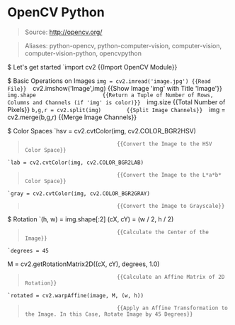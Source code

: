 # OpenCV Python

> Source: http://opencv.org/

> Aliases: python-opencv, python-computer-vision, computer-vision, computer-vision-python, opencvpython

$ Let's get started
    `import cv2                    {{Import OpenCV Module}} 

$ Basic Operations on Images
    `img = cv2.imread('image.jpg') {{Read File}} 
    `cv2.imshow('Image',img)       {{Show Image 'img' with Title 'Image'}} 
    `img.shape                     {{Return a Tuple of Number of Rows, Columns and Channels (if 'img' is color)}} 
    `img.size                      {{Total Number of Pixels}} 
    `b,g,r = cv2.split(img)        {{Split Image Channels}} 
    `img = cv2.merge(b,g,r)        {{Merge Image Channels}} 

$ Color Spaces
    `hsv = cv2.cvtColor(img, cv2.COLOR_BGR2HSV)
>                                  {{Convert the Image to the HSV Color Space}} 
    `lab = cv2.cvtColor(img, cv2.COLOR_BGR2LAB)
>                                  {{Convert the Image to the L*a*b* Color Space}} 
    `gray = cv2.cvtColor(img, cv2.COLOR_BGR2GRAY)
>                                  {{Convert the Image to Grayscale}} 

$ Rotation
    `(h, w) = img.shape[:2]
(cX, cY) = (w / 2, h / 2)
>                                  {{Calculate the Center of the Image}} 
    `degrees = 45
M = cv2.getRotationMatrix2D((cX, cY), degrees, 1.0)
>                                  {{Calculate an Affine Matrix of 2D Rotation}} 
    `rotated = cv2.warpAffine(image, M, (w, h))
>                                  {{Apply an Affine Transformation to the Image. In this Case, Rotate Image by 45 Degrees}} 

